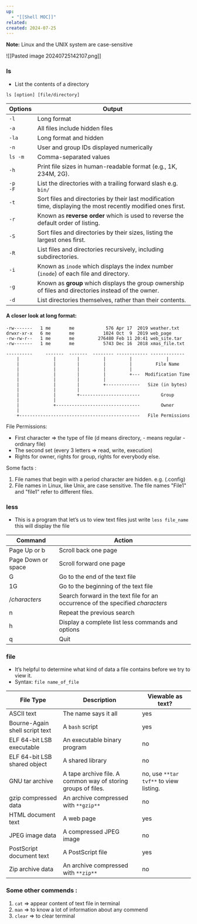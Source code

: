 ```yaml
---
up:
  - "[[Shell MOC]]"
related: 
created: 2024-07-25
---
```

**Note:** Linux and the UNIX system are case-sensitive

![[Pasted image 20240725142107.png]]

### ls
- List the contents of a directory

`ls [option] [file/directory]`

| Options      | Output                                                                                                        |
| ------------ | ------------------------------------------------------------------------------------------------------------- |
| `-l`         | Long format                                                                                                   |
| `-a`         | All files include hidden files                                                                                |
| `-la`        | Long format and hidden                                                                                        |
| `-n`         | User and group IDs displayed numerically                                                                      |
| `ls -m`      | Comma-separated values                                                                                        |
| `-h`         | Print file sizes in human-readable format (e.g., 1K, 234M, 2G).                                               |
| `-p`<br>`-F` | List the directories with a trailing forward slash e.g. `bin/`                                                |
| `-t`         | Sort files and directories by their last modification time, displaying the most recently modified ones first. |
| `-r`         | Known as **reverse order** which is used to reverse the default order of listing.                             |
| `-S`         | Sort files and directories by their sizes, listing the largest ones first.                                    |
| `-R`         | List files and directories recursively, including subdirectories.                                             |
| `-i`         | Known as `inode` which displays the index number (`inode`) of each file and directory.                        |
| `-g`         | Known as **group** which displays the group ownership of files and directories instead of the owner.          |
| `-d`         | List directories themselves, rather than their contents.                                                      |

#### A closer look at long format:
```tsx
-rw-------   1 me       me            576 Apr 17  2019 weather.txt
drwxr-xr-x   6 me       me           1024 Oct  9  2019 web_page
-rw-rw-r--   1 me       me         276480 Feb 11 20:41 web_site.tar
-rw-------   1 me       me           5743 Dec 16  2018 xmas_file.txt

----------     -------  -------  -------- ------------ -------------
    |             |        |         |         |             |
    |             |        |         |         |         File Name
    |             |        |         |         |
    |             |        |         |         +---  Modification Time
    |             |        |         |
    |             |        |         +-------------   Size (in bytes)
    |             |        |
    |             |        +-----------------------        Group
    |             |
    |             +--------------------------------        Owner
    |
    +----------------------------------------------   File Permissions
```

File Permissions:
- First character ⇒ the type of file (d means directory, - means regular - ordinary file) 
- The second set (every 3 letters ⇒ read, write, execution) 
- Rights for owner, rights for group, rights for everybody else.

Some facts : 
1. File names that begin with a period character are hidden. e.g. (.config) 
2. File names in Linux, like Unix, are case sensitive. The file names "File1" and "file1" refer to different files.
### less
- This is a program that let’s us to view text files 
  just write `less file_name` this will display the file

| **Command**        | **Action**                                                                      |
| ------------------ | ------------------------------------------------------------------------------- |
| Page Up or b       | Scroll back one page                                                            |
| Page Down or space | Scroll forward one page                                                         |
| G                  | Go to the end of the text file                                                  |
| 1G                 | Go to the beginning of the text file                                            |
| /_characters_      | Search forward in the text file for an occurrence of the specified _characters_ |
| n                  | Repeat the previous search                                                      |
| h                  | Display a complete list less commands and options                               |
| q                  | Quit                                                                            |
### file 
- It’s helpful to determine what kind of data a file contains before we try to view it.
- Syntax: `file name_of_file`

| **File Type**                  | **Description**                                               | **Viewable as text?**                  |
| ------------------------------ | ------------------------------------------------------------- | -------------------------------------- |
| ASCII text                     | The name says it all                                          | yes                                    |
| Bourne-Again shell script text | A `bash` script                                               | yes                                    |
| ELF 64-bit LSB executable      | An executable binary program                                  | no                                     |
| ELF 64-bit LSB shared object   | A shared library                                              | no                                     |
| GNU tar archive                | A tape archive file. A common way of storing groups of files. | no, use `**tar tvf**` to view listing. |
| gzip compressed data           | An archive compressed with `**gzip**`                         | no                                     |
| HTML document text             | A web page                                                    | yes                                    |
| JPEG image data                | A compressed JPEG image                                       | no                                     |
| PostScript document text       | A PostScript file                                             | yes                                    |
| Zip archive data               | An archive compressed with `**zip**`                          | no                                     |
### Some other commends :

1. `cat` ⇒ appear content of text file in terminal
2. `man` ⇒ to know a lot of information about any commend
3. `clear` ⇒ to clear terminal